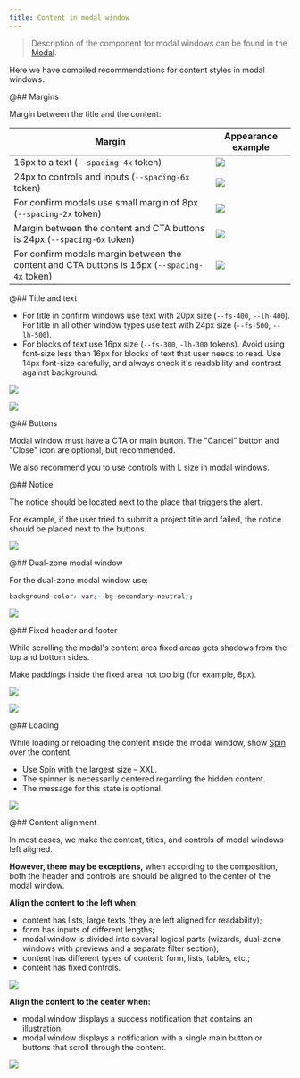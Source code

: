 ```yaml
---
title: Content in modal window
---
```


> Description of the component for modal windows can be found in the [Modal](/components/modal/).

Here we have compiled recommendations for content styles in modal windows.

@## Margins

Margin between the title and the content:

| Margin                                             | Appearance example                         |
| -------------------------------------------------- | ------------------------------------------ |
| 16px to a text (`--spacing-4x` token)              | ![](static/margins-heading.png)            |
| 24px to controls and inputs (`--spacing-6x` token) | ![](static/big-margins-heading.png)        |
| For confirm modals use small margin of 8px (`--spacing-2x` token) | ![](static/margins-heading-confirm.png)    |
| Margin between the content and CTA buttons is 24px (`--spacing-6x` token) | ![](static/big-margins.png)                |
| For confirm modals margin between the content and CTA buttons is 16px (`--spacing-4x` token) | ![](static/margins.png) |

@## Title and text

- For title in confirm windows use text with 20px size (`--fs-400`, `--lh-400`). For title in all other window types use text with 24px size (`--fs-500`, `--lh-500`).
- For blocks of text use 16px size (`--fs-300`, `-lh-300` tokens). Avoid using font-size less than 16px for blocks of text that user needs to read. Use 14px font-size carefully, and always check it's readability and contrast against background.

![](static/s-confirm.png)

![](static/m-settings.png)

@## Buttons

Modal window must have a CTA or main button. The "Cancel" button and "Close" icon are optional, but recommended.

We also recommend you to use controls with L size in modal windows.

@## Notice

The notice should be located next to the place that triggers the alert.

For example, if the user tried to submit a project title and failed, the notice should be placed next to the buttons.

![](static/m-notice.png)

@## Dual-zone modal window

For the dual-zone modal window use:

```css
background-color: var(--bg-secondary-neutral);
```

![](static/m-modal.png)

@## Fixed header and footer

While scrolling the modal's content area fixed areas gets shadows from the top and bottom sides.

Make paddings inside the fixed area not too big (for example, 8px).

![](static/fixed.png)

![](static/fixed-margins.png)

@## Loading

While loading or reloading the content inside the modal window, show [Spin](/components/spin/) over the content.

- Use Spin with the largest size – XXL.
- The spinner is necessarily centered regarding the hidden content.
- The message for this state is optional.

![](static/spinner.png)

@## Content alignment

In most cases, we make the content, titles, and controls of modal windows left aligned.

**However, there may be exceptions,** when according to the composition, both the header and controls are should be aligned to the center of the modal window.

**Align the content to the left when:**

- content has lists, large texts (they are left aligned for readability);
- form has inputs of different lengths;
- modal window is divided into several logical parts (wizards, dual-zone windows with previews and a separate filter section);
- content has different types of content: form, lists, tables, etc.;
- content has fixed controls.

![](static/m-settings.png)

**Align the content to the center when:**

- modal window displays a success notification that contains an illustration;
- modal window displays a notification with a single main button or buttons that scroll through the content.

![](static/m-news.png)
